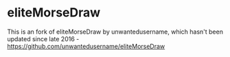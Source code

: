 # eliteMorseDraw
This is an fork of eliteMorseDraw by unwantedusername, which hasn't been updated since late 2016 - https://github.com/unwantedusername/eliteMorseDraw
